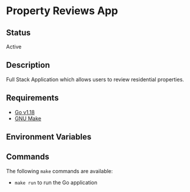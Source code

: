 # Property Reviews App

## Status

Active

## Description

Full Stack Application which allows users to review residential properties.

## Requirements

- [Go v1.18](https://go.dev/)
- [GNU Make](https://www.gnu.org/software/make/)

## Environment Variables

## Commands

The following `make` commands are available:

- `make run` to run the Go application
